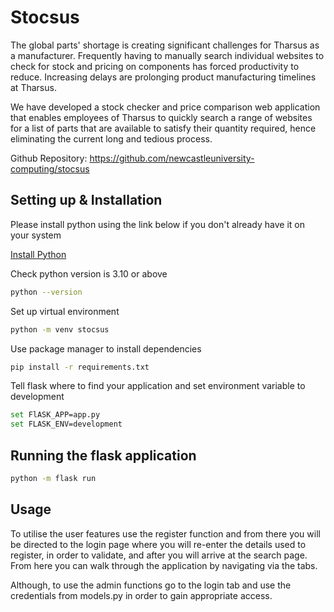 # Stocsus


The global parts' shortage is creating significant challenges for Tharsus as a manufacturer. 
Frequently having to manually search individual websites to check for stock and pricing on components has forced 
productivity to reduce. 
Increasing delays are prolonging product manufacturing timelines at Tharsus.

We have developed a stock checker and price comparison web application that enables employees of Tharsus to quickly 
search a range of websites for a list of parts that are available to satisfy their quantity required, hence eliminating 
the current long and tedious process.


Github Repository: https://github.com/newcastleuniversity-computing/stocsus

## Setting up & Installation
Please install python using the link below if you don't already have it on your system

[Install Python](https://www.python.org/downloads/)


Check python version is 3.10 or above
```bash
python --version
```
Set up virtual environment
```bash
python -m venv stocsus
```
Use package manager to install dependencies
```bash
pip install -r requirements.txt
```
Tell flask where to find your application and set environment variable to development
```bash
set FlASK_APP=app.py
set FLASK_ENV=development
```
## Running the flask application
```bash
python -m flask run
```
## Usage
To utilise the user features use the register function and from there you will be directed to the login page where you 
will
re-enter the details used to register, in order to validate, and after you will arrive at the search page. 
From here you can walk through the application by navigating via the tabs. 

Although, to use the admin functions go to the login tab and use the credentials from models.py in order to gain appropriate access.

